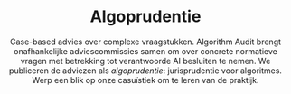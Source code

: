 ---
layout: sublandingpage
title: Algoprudentie
titleline2: Case-based normatief advies over de verantwoorde inzet van AI
subtitle: >
  Case-based advies over complexe vraagstukken. Algorithm Audit brengt onafhankelijke adviescommissies samen om over concrete normatieve vragen met betrekking tot verantwoorde AI besluiten te nemen. We publiceren de adviezen als _algoprudentie_: jurisprudentie voor algoritmes. Werp een blik op onze casuïstiek om te leren van de praktijk.
icon: fa-light fa-layer-group
color: "#ffcbbd"
font_color: '#005AA7'
search:
  excludeFromSearch: true
subpage_links:
  - title: Casuïstiek
    titleline2: >-
      Overzicht van recent normatief advies en technische audits van concrete cases over verantwoorde AI
    icon: fa-light fa-database
    color: "#FFF"
    url: /nl/algoprudence/case-repository/
  - title: Dien een case in
    titleline2: >-
      Dien een case in ter beoordeling door een diverse groep belanghebbenden
    icon: fa-light fa-arrow-right
    color: "#FFF"
    url: /nl/algoprudence/submit-a-case/
  - title: Werkwijze
    titleline2: >-
      Leer meer over onze algoprudentie-werkwijze en hoe we diverse groepen belanghebbenden samenbrengen
    icon: fa-light fa-question
    color: "#FFF"
    url: /nl/algoprudence/how-we-work/
  - title: White paper
    titleline2: >-
      Lees onze visie op verantwoorde AI door de lens van bestaande juridische kaders en hoe effectieve democratische controle over AI eruit zou kunnen zien
    icon: fa-light fa-file
    color: "#FFF"
    url: /nl/knowledge-platform/knowledge-base/white_paper_algoprudence/
---